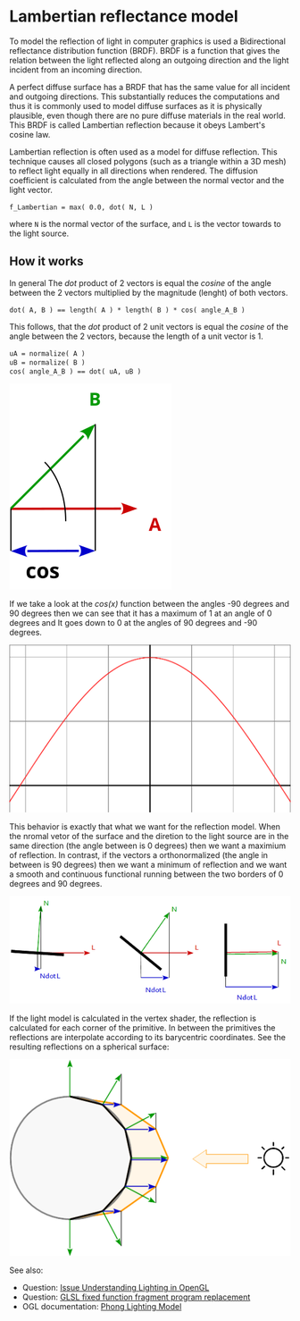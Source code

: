 

# Lambertian reflectance model

To model the reflection of light in computer graphics is used a Bidirectional reflectance distribution function (BRDF).
BRDF is a function that gives the relation between the light reflected along an outgoing direction and the light incident from an incoming direction. 

A perfect diffuse surface has a BRDF that has the same value for all incident and outgoing directions. This substantially reduces the computations and thus it is commonly used to model diffuse surfaces as it is physically plausible, even though there are no pure diffuse materials in the real world.  This BRDF is called Lambertian reflection because it obeys Lambert's cosine law. 

Lambertian reflection is often used as a model for diffuse reflection. This technique causes all closed polygons (such as a triangle within a 3D mesh) to reflect light equally in all directions when rendered. The diffusion coefficient is calculated from the angle between the normal vector and the light vector.

    f_Lambertian = max( 0.0, dot( N, L )

where `N` is the normal vector of the surface, and `L` is the vector towards to the light source.  

## How it works 

In general The *dot* product of 2 vectors is equal the *cosine* of the angle between the 2 vectors multiplied by the magnitude (lenght) of both vectors. 

    dot( A, B ) == length( A ) * length( B ) * cos( angle_A_B ) 

This follows, that the *dot* product of 2 unit vectors is equal the *cosine* of the angle between the 2 vectors, because the length of a unit vector is 1.

    uA = normalize( A )
    uB = normalize( B )
    cos( angle_A_B ) == dot( uA, uB )


![dot A, B](image/dotAB.svg)    

If we take a look at the *cos(x)* function between the angles -90 degrees and 90 degrees then we can see that it has a maximum of 1 at an angle of 0 degrees and It goes down to 0 at the angles of 90 degrees and -90 degrees.

![cos(x) in [-90, 90]](image/cos_-90_90.png)

This behavior is exactly that what we want for the reflection model. When the nromal vetor of the surface and the diretion to the light source are in the same direction (the angle between is 0 degrees) then we want a maximium of reflection.
In contrast, if the vectors a orthonormalized (the angle in between is 90 degrees) then we want a minimum of reflection and we want a smooth and continuous functional running between the two borders of 0 degrees and 90 degrees.

![N dot L](image/NdotL.png)

If the light model is calculated in the vertex shader, the reflection is calculated for each corner of the primitive. In between the primitives the reflections are interpolate according to its barycentric coordinates.
See the resulting reflections on a spherical surface:

![lambertian sphere](image/lambertian_sphere.png)


See also:

  - Question: [Issue Understanding Lighting in OpenGL](https://stackoverflow.com/questions/8088907/issue-understanding-lighting-in-opengl/45066742#45066742)
  - Question: [GLSL fixed function fragment program replacement](https://stackoverflow.com/questions/8421778/glsl-fixed-function-fragment-program-replacement/45716107#45716107)
  - OGL documentation: [Phong Lighting Model](https://stackoverflow.com/documentation/opengl/4209/basic-lighting/14741/phong-lighting-model#t=201707181626390284374)
